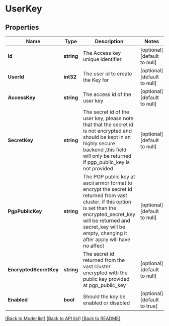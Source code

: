 # UserKey

## Properties
Name | Type | Description | Notes
------------ | ------------- | ------------- | -------------
**Id** | **string** | The Access key unique identifier | [optional] [default to null]
**UserId** | **int32** | The user id to create the Key for | [optional] [default to null]
**AccessKey** | **string** | The access id of the user key | [optional] [default to null]
**SecretKey** | **string** | The secret id of the user key, please note that that the secret id is not encrypted and should be kept in an highly secure backend ,this field will only be returned if pgp_public_key is not provided | [optional] [default to null]
**PgpPublicKey** | **string** | The PGP public key at ascii armor format to encrypt the secret id returned from vast cluster, if this option is set than the encrypted_secret_key will be returned and secret_key will be empty, changing it after apply will have no affect | [optional] [default to null]
**EncryptedSecretKey** | **string** | The secret id returned from the vast cluster encrypted with the public key provided at pgp_public_key | [optional] [default to null]
**Enabled** | **bool** | Should the key be enabled or disabled | [optional] [default to true]

[[Back to Model list]](../README.md#documentation-for-models) [[Back to API list]](../README.md#documentation-for-api-endpoints) [[Back to README]](../README.md)

